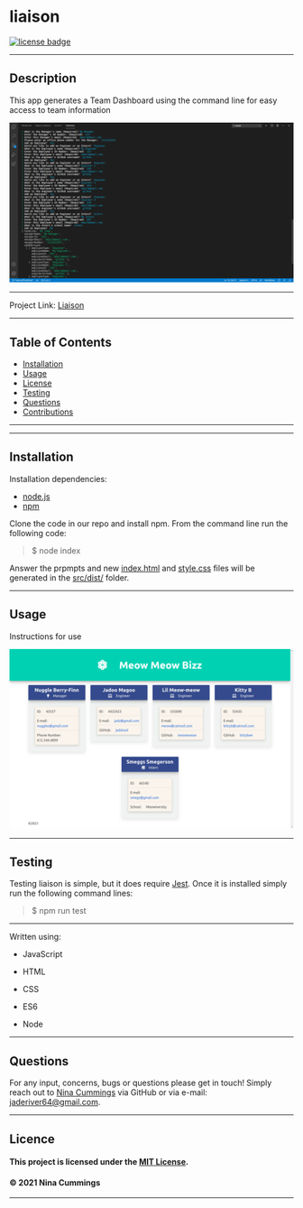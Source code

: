 
# liaison
<a href='https://opensource.org/licenses/MIT'><img src='https://img.shields.io/badge/license-MIT-blueviolet' alt='license badge'></a>

---------------------------------------

## Description
This app generates a Team Dashboard using the command line for easy access to team information

![App Image](lib/images/scrnshot1.png)

---------------------------------------

Project Link: 
[Liaison](https://github.com/jaderiver62/liaison)

---------------------------------------


## Table of Contents
* [Installation](#installation)
* [Usage](#usage)
* [License](#license)
* [Testing](#testing)
* [Questions](#questions)
* [Contributions](#contributions)
---------------------------------------



---------------------------------------

## Installation
Installation dependencies:
* [node.js](https://nodejs.org/en/)
* [npm](https://www.npmjs.com/)

Clone the code in our repo and install npm.  From the command line run the following code:

>
>$ node index
>

Answer the prpmpts and new [index.html](src/dist/index.html) and [style.css](src/dist/style.css) files will be generated in the [src/dist/](src/dist/) folder.

---------------------------------------

## Usage


Instructions for use


![Project Usage Image](lib/images/screenshot.png)

---------------------------------------

## Testing
Testing liaison is simple, but it does require [Jest](https://jestjs.io/).  Once it is installed simply run the following command lines:

>
>$ npm run test
>

---------------------------------------

Written using:

                    
* JavaScript
   
* HTML
   
* CSS
   
* ES6

* Node
   


---------------------------------------

## Questions

For any input, concerns, bugs or questions please get in touch!  Simply reach out to [Nina Cummings](https://github.com/jaderiver62/liaison) via GitHub or via e-mail: jaderiver64@gmail.com.

---------------------------------------

## Licence


#### This project is licensed under the [MIT License](https://opensource.org/licenses/MIT).
#### &copy; 2021 Nina Cummings

---------------------------------------
    
